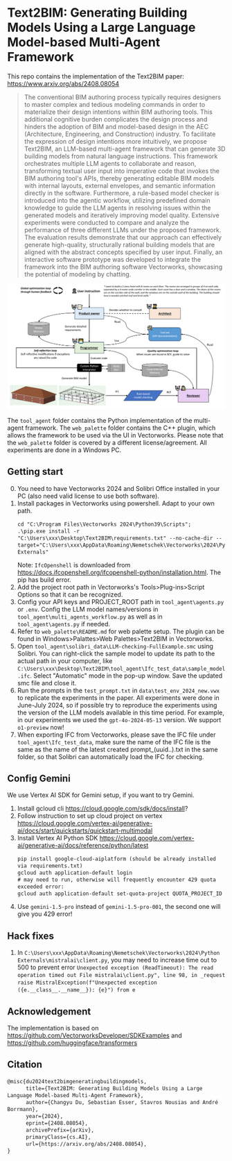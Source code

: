 # Text2BIM: Generating Building Models Using a Large Language Model-based Multi-Agent Framework
This repo contains the implementation of the Text2BIM paper: 
https://www.arxiv.org/abs/2408.08054

>The conventional BIM authoring process typically requires designers to master complex and tedious modeling commands in order to materialize their design intentions within BIM authoring tools. This additional cognitive burden complicates the design process and hinders the adoption of BIM and model-based design in the AEC (Architecture, Engineering, and Construction) industry. To facilitate the expression of design intentions more intuitively, we propose Text2BIM, an LLM-based multi-agent framework that can generate 3D building models from natural language instructions. This framework orchestrates multiple LLM agents to collaborate and reason, transforming textual user input into imperative code that invokes the BIM authoring tool's APIs, thereby generating editable BIM models with internal layouts, external envelopes, and semantic information directly in the software. Furthermore, a rule-based model checker is introduced into the agentic workflow, utilizing predefined domain knowledge to guide the LLM agents in resolving issues within the generated models and iteratively improving model quality. Extensive experiments were conducted to compare and analyze the performance of three different LLMs under the proposed framework. The evaluation results demonstrate that our approach can effectively generate high-quality, structurally rational building models that are aligned with the abstract concepts specified by user input. Finally, an interactive software prototype was developed to integrate the framework into the BIM authoring software Vectorworks, showcasing the potential of modeling by chatting.

![Method](method.png)

The `tool_agent` folder contains the Python implementation of the multi-agent framework. The `web_palette` folder contains the C++ plugin, which allows the framework to be used via the UI in Vectorworks. Please note that the `web_palette` folder is covered by a different license/agreement. All experiments are done in a Windows PC.

## Getting start
0. You need to have Vectorworks 2024 and Solibri Office installed in your PC (also need valid license to use both software).
1. Install packages in Vectorworks using powershell. Adapt to your own path.
    ```
    cd "C:\Program Files\Vectorworks 2024\Python39\Scripts"; 
    .\pip.exe install -r "C:\Users\xxx\Desktop\Text2BIM\requirements.txt" --no-cache-dir --target="C:\Users\xxx\AppData\Roaming\Nemetschek\Vectorworks\2024\Python Externals"
    ```
    Note: `IfcOpenshell` is downloaded from https://docs.ifcopenshell.org/ifcopenshell-python/installation.html. The pip has build error.
2. Add the project root path in Vectorworks's Tools>Plug-ins>Script Options so that it can be recognized.
3. Config your API keys and PROJECT_ROOT path in `tool_agent\agents.py` or `.env`.  Config the LLM model names/versions in `tool_agent\multi_agents_workflow.py` as well as in `tool_agent\agents.py` if needed.
4. Refer to `web_palette\README.md` for web palette setup. The plugin can be found in Windows>Palattes>Web Palettes>Text2BIM in Vectorworks.
5. Open `tool_agent\solibri_data\LLM-checking-FullExample.smc` using Solibri. You can right-click the sample model to update its path to the actual path in your computer, like `C:\Users\xxx\Desktop\Text2BIM\tool_agent\Ifc_test_data\sample_model.ifc`. Select "Automatic" mode in the pop-up window. Save the updated smc file and close it.
6. Run the prompts in the `test_prompt.txt` in `data\test_env_2024_new.vwx` to replicate the experiments in the paper. All experiments were done in June-July 2024, so if possible try to reproduce the experiments using the version of the LLM models available in this time period. For example, in our experiments we used the `gpt-4o-2024-05-13` version. We support `o1-preview` now!
7. When exporting IFC from Vectorworks, please save the IFC file under `tool_agent\Ifc_test_data`, make sure the name of the IFC file is the same as the name of the latest created prompt_(uuid..).txt in the same folder, so that Solibri can automatically load the IFC for checking.

## Config Gemini
We use Vertex AI SDK for Gemini setup, if you want to try Gemini.

1. Install gcloud cli https://cloud.google.com/sdk/docs/install?
2. Follow instruction to set up cloud project on vertex https://cloud.google.com/vertex-ai/generative-ai/docs/start/quickstarts/quickstart-multimodal
3. Install Vertex AI Python SDK https://cloud.google.com/vertex-ai/generative-ai/docs/reference/python/latest
    ```
    pip install google-cloud-aiplatform (should be already installed via requirements.txt)
    gcloud auth application-default login
    # may need to run, otherwise will frequently encounter 429 quota exceeded error: 
    gcloud auth application-default set-quota-project QUOTA_PROJECT_ID
    ```
4. Use `gemini-1.5-pro` instead of `gemini-1.5-pro-001`, the second one will give you 429 error!

## Hack fixes
1. In `C:\Users\xxx\AppData\Roaming\Nemetschek\Vectorworks\2024\Python Externals\mistralai\client.py`, you may need to increase time out to 500 to prevent error `Unexpected exception (ReadTimeout): The read operation timed out File mistralai\client.py", line 98, in _request raise MistralException(f"Unexpected exception ({e.__class__.__name__}): {e}") from e`

## Acknowledgement
The implementation is based on https://github.com/VectorworksDeveloper/SDKExamples and https://github.com/huggingface/transformers

## Citation
```
@misc{du2024text2bimgeneratingbuildingmodels,
      title={Text2BIM: Generating Building Models Using a Large Language Model-based Multi-Agent Framework}, 
      author={Changyu Du, Sebastian Esser, Stavros Nousias and André Borrmann},
      year={2024},
      eprint={2408.08054},
      archivePrefix={arXiv},
      primaryClass={cs.AI},
      url={https://arxiv.org/abs/2408.08054}, 
}
```
